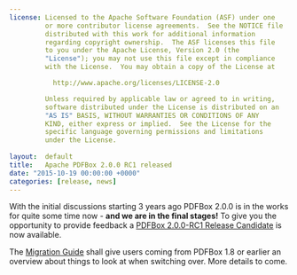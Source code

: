 ```yaml
---
license: Licensed to the Apache Software Foundation (ASF) under one
         or more contributor license agreements.  See the NOTICE file
         distributed with this work for additional information
         regarding copyright ownership.  The ASF licenses this file
         to you under the Apache License, Version 2.0 (the
         "License"); you may not use this file except in compliance
         with the License.  You may obtain a copy of the License at

           http://www.apache.org/licenses/LICENSE-2.0

         Unless required by applicable law or agreed to in writing,
         software distributed under the License is distributed on an
         "AS IS" BASIS, WITHOUT WARRANTIES OR CONDITIONS OF ANY
         KIND, either express or implied.  See the License for the
         specific language governing permissions and limitations
         under the License.
         
layout:  default
title:   Apache PDFBox 2.0.0 RC1 released
date: "2015-10-19 00:00:00 +0000"
categories: [release, news]
---
```


With the initial discussions starting 3 years ago PDFBox 2.0.0 is in the works for
quite some time now - **and we are in the final stages!** To give you the opportunity
to provide feedback a [PDFBox 2.0.0-RC1 Release Candidate](http://pdfbox.apache.org/download.cgi)
is now available.

The [Migration Guide](http://pdfbox.apache.org/2.0/migration.html) shall give users coming from
PDFBox 1.8 or earlier an overview about things to look at when switching over. More details to come.
